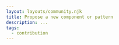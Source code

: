 ```yaml
---
layout: layouts/community.njk
title: Propose a new component or pattern
description: ...
tags:
  - contribution
---
```

